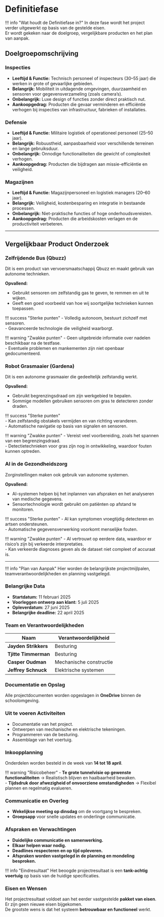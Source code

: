 # Definitiefase

!!! info "Wat houdt de Definitiefase in?"
    In deze fase wordt het project verder uitgewerkt op basis van de gestelde eisen.  
    Er wordt gekeken naar de doelgroep, vergelijkbare producten en het plan van aanpak.

## Doelgroepomschrijving

### Inspecties
- **Leeftijd & Functie:** Technisch personeel of inspecteurs (30–55 jaar) die werken in grote of gevaarlijke gebieden.  
- **Belangrijk:** Mobiliteit in uitdagende omgevingen, duurzaamheid en sensoren voor gegevensverzameling (zoals camera’s).  
- **Onbelangrijk:** Luxe design of functies zonder direct praktisch nut.  
- **Aankoopgedrag:** Producten die gevaar verminderen en efficiëntie verhogen bij inspecties van infrastructuur, fabrieken of installaties.

### Defensie
- **Leeftijd & Functie:** Militaire logistiek of operationeel personeel (25–50 jaar).  
- **Belangrijk:** Robuustheid, aanpasbaarheid voor verschillende terreinen en lange gebruiksduur.  
- **Onbelangrijk:** Onnodige functionaliteiten die gewicht of complexiteit verhogen.  
- **Aankoopgedrag:** Producten die bijdragen aan missie-efficiëntie en veiligheid.

### Magazijnen
- **Leeftijd & Functie:** Magazijnpersoneel en logistiek managers (20–60 jaar).  
- **Belangrijk:** Veiligheid, kostenbesparing en integratie in bestaande processen.  
- **Onbelangrijk:** Niet-praktische functies of hoge onderhoudsvereisten.  
- **Aankoopgedrag:** Producten die arbeidskosten verlagen en de productiviteit verbeteren.

---

## Vergelijkbaar Product Onderzoek

### Zelfrijdende Bus (Qbuzz)
Dit is een product van vervoersmaatschappij Qbuzz en maakt gebruik van autonome technieken.  

**Opvallend:**  
- Gebruikt sensoren om zelfstandig gas te geven, te remmen en uit te wijken.  
- Geeft een goed voorbeeld van hoe wij soortgelijke technieken kunnen toepassen.  

!!! success "Sterke punten"
    - Volledig autonoom, bestuurt zichzelf met sensoren.  
    - Geavanceerde technologie die veiligheid waarborgt.  

!!! warning "Zwakke punten"
    - Geen uitgebreide informatie over nadelen beschikbaar na de testfase.  
    - Eventuele problemen en mankementen zijn niet openbaar gedocumenteerd.  

### Robot Grasmaaier (Gardena)
Dit is een autonome grasmaaier die gedeeltelijk zelfstandig werkt.  

**Opvallend:**  
- Gebruikt begrenzingsdraad om zijn werkgebied te bepalen.  
- Sommige modellen gebruiken sensoren om gras te detecteren zonder draden.  

!!! success "Sterke punten"  
    - Kan zelfstandig obstakels vermijden en van richting veranderen.  
    - Automatische navigatie op basis van signalen en sensoren.  

!!! warning "Zwakke punten"
    - Vereist veel voorbereiding, zoals het spannen van een begrenzingsdraad.  
    - Detectietechnieken voor gras zijn nog in ontwikkeling, waardoor fouten kunnen optreden.  

### AI in de Gezondheidszorg  
Zorginstellingen maken ook gebruik van autonome systemen.  

**Opvallend:**  
- AI-systemen helpen bij het inplannen van afspraken en het analyseren van medische gegevens.  
- Sensortechnologie wordt gebruikt om patiënten op afstand te monitoren.  

!!! success "Sterke punten" 
    - AI kan symptomen vroegtijdig detecteren en artsen ondersteunen.  
    - Automatische gegevensverwerking voorkomt menselijke fouten.  

!!! warning "Zwakke punten" 
    - AI vertrouwt op eerdere data, waardoor er risico’s zijn bij verkeerde interpretaties.  
    - Kan verkeerde diagnoses geven als de dataset niet compleet of accuraat is.  

---

!!! info "Plan van Aanpak"
    Hier worden de belangrijkste projectmijlpalen, teamverantwoordelijkheden en planning vastgelegd.

### Belangrijke Data
- **Startdatum:** 11 februari 2025  
- **Voorleggen ontwerp aan klant:** 5 juli 2025  
- **Opleverdatum:** 27 juni 2025  
- **Belangrijke deadline:** 22 april 2025  

### Team en Verantwoordelijkheden
| Naam                  | Verantwoordelijkheid        |
|-----------------------|---------------------------|
| **Jayden Strikkers**  | Besturing                 |
| **Tjitte Timmerman**  | Besturing                 |
| **Casper Oudman**     | Mechanische constructie   |
| **Jeffrey Schnuck**   | Elektrische systemen      |

### Documentatie en Opslag
Alle projectdocumenten worden opgeslagen in **OneDrive** binnen de schoolomgeving.

### Uit te voeren Activiteiten
- Documentatie van het project.  
- Ontwerpen van mechanische en elektrische tekeningen.  
- Programmeren van de besturing.  
- Assemblage van het voertuig.  

### Inkoopplanning
Onderdelen worden besteld in de week van **14 tot 18 april**.

!!! warning "Risicobeheer"
    - **Te grote tunnelvisie op gewenste functionaliteiten** → Realistisch blijven en haalbaarheid bewaken.  
    - **Tijdsdruk door afwezigheid of onvoorziene omstandigheden** → Flexibel plannen en regelmatig evalueren.  

### Communicatie en Overleg
- **Wekelijkse meeting op dinsdag** om de voortgang te bespreken.  
- **Groepsapp** voor snelle updates en onderlinge communicatie.  

### Afspraken en Verwachtingen
- **Duidelijke communicatie en samenwerking.**  
- **Elkaar helpen waar nodig.**  
- **Deadlines respecteren en op tijd opleveren.**  
- **Afspraken worden vastgelegd in de planning en mondeling besproken.**  

!!! info "Eindresultaat"
    Het beoogde projectresultaat is een **tank-achtig voertuig** op basis van de huidige specificaties.  

### Eisen en Wensen
Het projectresultaat voldoet aan het eerder vastgestelde **pakket van eisen**.  
Er zijn geen nieuwe eisen bijgekomen.  
De grootste wens is dat het systeem **betrouwbaar en functioneel** werkt.  